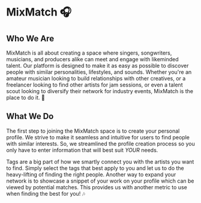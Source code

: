 # MixMatch 🎧

## Who We Are

MixMatch is all about creating a space where singers, songwriters, musicians, and producers alike can meet and engage with likeminded talent. Our platform is designed to make it as easy as possible to discover people with similar personalities, lifestyles, and sounds. Whether you're an amateur musician looking to build relationships with other creatives, or a freelancer looking to find other artists for jam sessions, or even a talent scout looking to diversify their network for industry events, MixMatch is the place to do it. 🎸

## What We Do

The first step to joining the MixMatch space is to create your personal profile. We strive to make it seamless and intuitive for users to find people with similar interests. So, we streamlined the profile creation process so you only have to enter information that will best suit _YOUR_ needs.

Tags are a big part of how we smartly connect you with the artists you want to find. Simply select the tags that best apply to you and let us to do the heavy-lifting of finding the right people. Another way to expand your network is to showcase a snippet of your work on your profile which can be viewed by potential matches. This provides us with another metric to use when finding the best for you! 🎶
